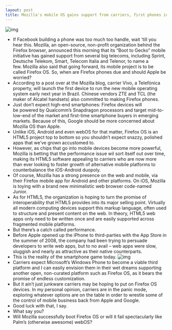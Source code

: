 ```yaml
---
layout: post
title: Mozilla's mobile OS gains support from carriers, first phones in 2013
---
```

![img](http://media.idownloadblog.com/wp-content/uploads/2012/07/Mozilla-Firefox-OS-phone-and-fox.jpg)
* If Facebook building a phone was too much too handle, wait ’till you hear this. Mozilla, an open-source, non-profit organization behind the Firefox browser, announced this morning that its “Boot to Gecko” mobile initiative has gained support from several big telecoms, including Sprint, Deutsche Telekom, Smart, Telecom Italia and Telenor, to name a few. Mozilla also said that going forward, its mobile project is to be called Firefox OS. So, when are Firefox phones due and should Apple be worried?
* According to a post over at the Mozilla blog, carrier Vivo, a Telefónica property, will launch the first device to run the new mobile operating system early next year in Brazil. Chinese vendors ZTE and TCL (the maker of Alcatel handsets) also committed to making Firefox phones.
* Just don’t expect high-end smartphones: Firefox devices will be powered by Qualcomm’s Snapdragon processors and target mid-to-low-end of the market and first-time smartphone buyers in emerging markets. Because of this, Google should be more concerned about Mozilla OS than Apple.
* Unlike iOS, Android and even webOS for that matter, Firefox OS is an HTML5 project top to bottom so you shouldn’t expect snazzy, polished apps that we’ve grown accustomed to.
* However, as chips that go into mobile devices become more powerful, Mozilla is betting that the performance issue wil sort itself out over time, making its HTML5 software appealing to carriers who are now more than ever looking to foster growth of alternative mobile platforms to counterbalance the iOS-Android duopoly.
* Of course, Mozilla has a strong presence on the web and mobile, via their Firefox mobile app for Android and other platforms. On iOS, Mozilla is toying with a brand new minimalistic web browser code-named Junior.
* As for HTML5, the organization is hoping to turn the promise of interoperability that HTML5 provides into its major selling point. Virtually all modern computing devices support this markup language, often used to structure and present content on the web. In theory, HTML5 web apps only need to be written once and are easily supported across fragmented mobile platforms.
* But there’s a catch called performance.
* Before Apple opened up the iPhone to third-parties with the App Store in the summer of 2008, the company had been trying to persuade developers to write web apps, but to no avail – web apps were slow, sluggish and nearly as attractive as their native counterparts.
* This is the reality of the smartphone game today.
![img](http://media.idownloadblog.com/wp-content/uploads/2012/06/Vision-Mobile-Mobile-market-2011-2012-teaser.jpg)
* Carriers expect Microsoft’s Windows Phone to become a viable third platform and I can easily envision them in their wet dreams supporting another open, non-curated platform such as Firefox OS, as it bears the promise of endless customization.
* But it ain’t just junkware carriers may be hoping to put on Firefox OS devices. In my personal opinion, carriers are in the panic mode, exploring whatever options are on the table in order to wrestle some of the control of mobile business back from Apple and Google.
* Good luck with that, I say.
* What say you?
* Will Mozilla successfully boot Firefox OS or will it fail spectacularly like Palm’s (otherwise awesome) webOS?

